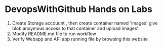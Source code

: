 # DevopsWithGithub Hands on Labs


1. Create Storage accouunt , then create container named 'images' give blob anoymous access to that container and upload images'
2. Modify README.md file to run workflow
3. Verify Webapp and API app running file by browsing this website
